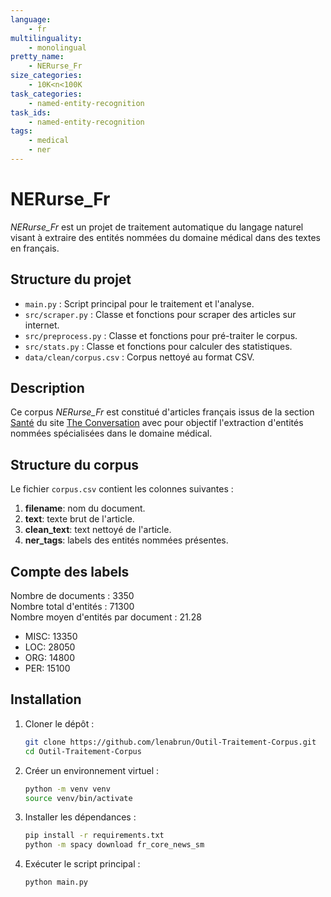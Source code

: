 ```yaml
---
language:
    - fr
multilinguality:
    - monolingual
pretty_name:
    - NERurse_Fr
size_categories:
    - 10K<n<100K
task_categories:
    - named-entity-recognition
task_ids:
    - named-entity-recognition
tags:
    - medical
    - ner
---
```


# NERurse_Fr

*NERurse_Fr* est un projet de traitement automatique du langage naturel visant à extraire des entités nommées du domaine médical dans des textes en français.

## Structure du projet

- `main.py` : Script principal pour le traitement et l'analyse.
- `src/scraper.py` : Classe et fonctions pour scraper des articles sur internet.
- `src/preprocess.py` : Classe et fonctions pour pré-traiter le corpus.
- `src/stats.py` : Classe et fonctions pour calculer des statistiques.
- `data/clean/corpus.csv` : Corpus nettoyé au format CSV.

## Description

Ce corpus *NERurse_Fr* est constitué d'articles français issus de la section [Santé](https://theconversation.com/fr/sante) du site [The Conversation](https://theconversation.com/fr) avec pour objectif l'extraction d'entités nommées spécialisées dans le domaine médical.

## Structure du corpus

Le fichier `corpus.csv` contient les colonnes suivantes :

1. **filename**: nom du document.
2. **text**: texte brut de l'article.
3. **clean_text**: text nettoyé de l'article.
3. **ner_tags**: labels des entités nommées présentes.

## Compte des labels

Nombre de documents : 3350  
Nombre total d'entités : 71300  
Nombre moyen d'entités par document : 21.28  

- MISC: 13350
- LOC: 28050
- ORG: 14800
- PER: 15100

## Installation

1. Cloner le dépôt :

   ```bash
   git clone https://github.com/lenabrun/Outil-Traitement-Corpus.git
   cd Outil-Traitement-Corpus
   ```

2. Créer un environnement virtuel :

    ```bash
    python -m venv venv
    source venv/bin/activate
    ```

3. Installer les dépendances :
    ```bash
    pip install -r requirements.txt
    python -m spacy download fr_core_news_sm
    ```

4. Exécuter le script principal :
    ```bash
    python main.py
    ```





